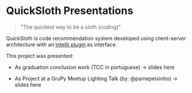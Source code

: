 # QuickSloth Presentations

> "The quickest way to be a sloth (coding)"

QuickSloth is code recommendation system developed using client-server architecture with an [intellij plugin](https://github.com/quicksloth/quicksloth-intellij-plugin) as interface.

This project was presented:

- As graduation conclusion work (TCC in portuguese) -> slides here

- As Project at a GruPy Meetup Lighting Talk (by: @pamepeixinho) -> slides here
